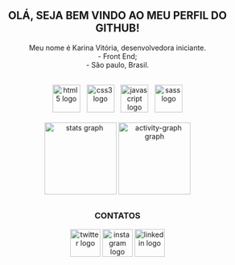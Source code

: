 <h2 align="center">OLÁ, SEJA BEM VINDO AO MEU PERFIL DO GITHUB!</h2>

<p align="center">Meu nome é Karina Vitória, desenvolvedora iniciante.
  <br>- Front End; 
  <br>- São paulo, Brasil.
</p>

<br>

<div align="center">
  <img src="https://cdn.jsdelivr.net/gh/devicons/devicon/icons/html5/html5-original.svg" height="55" alt="html5 logo"  />
  <img width="5"/>
  <img src="https://cdn.jsdelivr.net/gh/devicons/devicon/icons/css3/css3-original.svg" height="55" alt="css3 logo"  />
  <img width="5"/>
  <img src="https://cdn.jsdelivr.net/gh/devicons/devicon/icons/javascript/javascript-original.svg" height="55" alt="javascript logo"  />
  <img width="5"/>
  <img src="https://cdn.jsdelivr.net/gh/devicons/devicon/icons/sass/sass-original.svg" height="55" alt="sass logo"  />
</div>

<br>
<div align="center">  
  <img src="https://github-readme-stats.vercel.app/api?username=akarinavitoria&hide_title=true&hide_rank=false&show_icons=true&include_all_commits=true&count_private=false&disable_animations=false&theme=chartreuse-dark&locale=en&hide_border=false&order=1" height="143" alt="stats graph"/>
  
  <img src="https://github-readme-activity-graph.vercel.app/graph?username=akarinavitoria&radius=16&theme=chartreuse-dark&area=true&order=5&hide_title=true&hide_border=false&order=1" height="143" alt="activity-graph graph"/>
</div>

##

<h3 align="center">CONTATOS</h3>

<div align="center">
  <a href="https://x.com/akarinav_dev" target="_blank">
    <img src="https://raw.githubusercontent.com/maurodesouza/profile-readme-generator/master/src/assets/icons/social/twitter/default.svg" width="60" height="55" alt="twitter logo"/></a>
  
  <a href="https://www.instagram.com/akarinavitoria" target="_blank">
    <img src="https://raw.githubusercontent.com/maurodesouza/profile-readme-generator/master/src/assets/icons/social/instagram/default.svg" width="60" height="55" alt="instagram logo"/></a>
  
  <a href="https://www.linkedin.com/in/akarinavit%C3%B3ria/" target="_blank">
    <img src="https://raw.githubusercontent.com/maurodesouza/profile-readme-generator/master/src/assets/icons/social/linkedin/default.svg" width="60" height="55" alt="linkedin logo"/></a>
</div>



